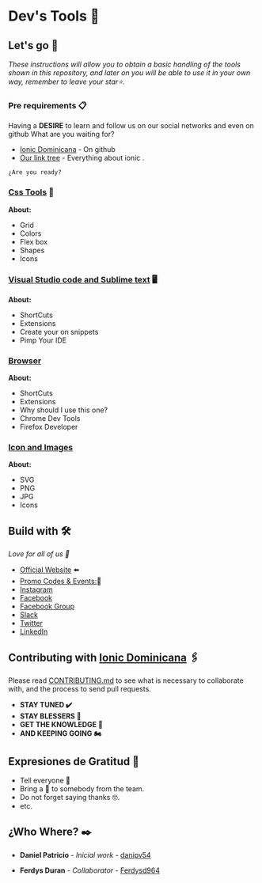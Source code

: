 # Dev's Tools  📌


## Let's go 🚀

_These instructions will allow you to obtain a basic handling of the tools shown in this repository, and later on you will be able to use it in your own way, remember to leave your star⭐._




### Pre requirements 📋



  Having a **DESIRE** to learn and follow us on our social networks and even on github What are you waiting for?
* [Ionic Dominicana](https://github.com/ionicdominicana) - On github
* [Our link tree](https://www.sublimetext.com/3) - Everything about ionic .

```
¿Are you ready?
```

### [Css Tools]() 🎨

**About:**
* Grid  
* Colors
* Flex box
* Shapes
* Icons  



### [Visual Studio code and Sublime text]() 🖥️

**About:**
* ShortCuts  
* Extensions
* Create your on snippets
* Pimp Your IDE



### [Browser]() 

**About:**
* ShortCuts  
* Extensions
* Why should I use this one? 
* Chrome Dev Tools
* Firefox Developer


### [Icon and Images]() 

**About:**
* SVG  
* PNG
* JPG 
* Icons 


## Build with  🛠️

_Love for all of us 🥰_



* [Official Website](https://ionicdominicana.com) ⬅️
* [Promo Codes & Events:](https://ionicdominicana.com)🎁
* [Instagram](http://instagram.com/IonicDominicana)   
* [Facebook](https://www.facebook.com/IonicDominican/) 
* [Facebook Group](https://www.facebook.com/groups/ionicdominican) 
* [Slack](https://bit.ly/3nLfesW) 
* [Twitter](https://twitter.com/ionicdominican) 
* [LinkedIn](https://www.linkedin.com/groups/8873923/) 


## Contributing with [Ionic Dominicana](https://github.com/ionicdominicana)  🖇️

Please read [CONTRIBUTING.md](https://github.com/ionicdominicana/Dev-sTools/blob/main/CONTRIBUTING.md) to see what is necessary to collaborate with, and the process to send pull requests.

 * **STAY TUNED ✔️**
 * **STAY BLESSERS 👏**
 * **GET  THE KNOWLEDGE 🧠**
 * **AND KEEPING GOING 🏍️**





## Expresiones de Gratitud 🎁

* Tell everyone 📢
* Bring a 🍺 to somebody from the team. 
* Do not forget saying thanks 🤓.
* etc.


## ¿Who Where? ✒️



* **Daniel Patricio** - *Inicial work* - [danipv54](https://github.com/danipv54) 

* **Ferdys Duran** - *Collaborator* - [Ferdysd964](https://github.com/Ferdysd964) 
